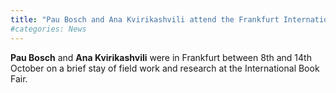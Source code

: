 ```yaml
---
title: "Pau Bosch and Ana Kvirikashvili attend the Frankfurt International Book Fair"
#categories: News
---
```

**Pau Bosch** and **Ana Kvirikashvili** were in Frankfurt between 8th and 14th October on a brief stay of field work and research at the International Book Fair.

